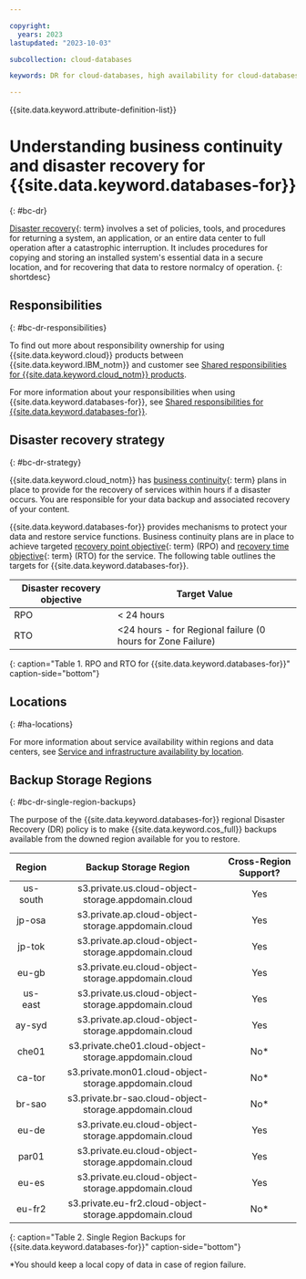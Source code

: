 ```yaml
---

copyright:
  years: 2023
lastupdated: "2023-10-03"

subcollection: cloud-databases

keywords: DR for cloud-databases, high availability for cloud-databases, disaster recovery for cloud-databases, failover for cloud-databases

---
```


{{site.data.keyword.attribute-definition-list}}

<!--Name your file `bc-dr.md` and include it in the **Reference** nav group in your `toc.yaml` file.-->

# Understanding business continuity and disaster recovery for {{site.data.keyword.databases-for}}
{: #bc-dr}

[Disaster recovery](#x2113280){: term} involves a set of policies, tools, and procedures for returning a system, an application, or an entire data center to full operation after a catastrophic interruption. It includes procedures for copying and storing an installed system's essential data in a secure location, and for recovering that data to restore normalcy of operation.
{: shortdesc}

## Responsibilities
{: #bc-dr-responsibilities}

<!-- If there is specific responsibility documentation for the product, do not include the next paragraph-->
To find out more about responsibility ownership for using {{site.data.keyword.cloud}} products between {{site.data.keyword.IBM_notm}} and customer see [Shared responsibilities for {{site.data.keyword.cloud_notm}} products](/docs/overview?topic=overview-shared-responsibilities).

<!-- If there is a specific responsibility topic available for the product, include the next line or remove the line and include details in this section of the topic.-->

For more information about your responsibilities when using {{site.data.keyword.databases-for}}, see [Shared responsibilities for {{site.data.keyword.databases-for}}](/docs/cloud-databases?topic=cloud-databases-responsibilities-cloud-databases).

## Disaster recovery strategy
{: #bc-dr-strategy}

{{site.data.keyword.cloud_notm}} has [business continuity](#x3026801){: term} plans in place to provide for the recovery of services within hours if a disaster occurs. You are responsible for your data backup and associated recovery of your content.

{{site.data.keyword.databases-for}} provides mechanisms to protect your data and restore service functions. Business continuity plans are in place to achieve targeted [recovery point objective](#x3429911){: term} (RPO) and [recovery time objective](#x3167918){: term} (RTO) for the service. The following table outlines the targets for {{site.data.keyword.databases-for}}.

| Disaster recovery objective | Target Value   |
|---|---|
|  RPO | < 24 hours |
|  RTO | <24 hours - for Regional failure (0 hours for Zone Failure) |
{: caption="Table 1. RPO and RTO for {{site.data.keyword.databases-for}}" caption-side="bottom"}

## Locations
{: #ha-locations}

For more information about service availability within regions and data centers, see [Service and infrastructure availability by location](/docs/overview?topic=overview-services_region).

## Backup Storage Regions
{: #bc-dr-single-region-backups}

The purpose of the {{site.data.keyword.databases-for}} regional Disaster Recovery (DR) policy is to make {{site.data.keyword.cos_full}} backups available from the downed region available for you to restore.

| **Region** |                **Backup Storage Region**               | Cross-Region Support? |
|:----------:|:------------------------------------------------------:|:---------------------:|
| us-south   | s3.private.us.cloud-object-storage.appdomain.cloud     | Yes                   |
| jp-osa     | s3.private.ap.cloud-object-storage.appdomain.cloud     | Yes                   |
| jp-tok     | s3.private.ap.cloud-object-storage.appdomain.cloud     | Yes                   |
| eu-gb      | s3.private.eu.cloud-object-storage.appdomain.cloud     | Yes                   |
| us-east    | s3.private.us.cloud-object-storage.appdomain.cloud     | Yes                   |
| ay-syd     | s3.private.ap.cloud-object-storage.appdomain.cloud     | Yes                   |
| che01      | s3.private.che01.cloud-object-storage.appdomain.cloud  | No*                   |
| ca-tor     | s3.private.mon01.cloud-object-storage.appdomain.cloud  | No*                   |
| br-sao     | s3.private.br-sao.cloud-object-storage.appdomain.cloud | No*                   |
| eu-de      | s3.private.eu.cloud-object-storage.appdomain.cloud     | Yes                   |
| par01      | s3.private.eu.cloud-object-storage.appdomain.cloud     | Yes                   |
| eu-es      | s3.private.eu.cloud-object-storage.appdomain.cloud     | Yes                   |
| eu-fr2     | s3.private.eu-fr2.cloud-object-storage.appdomain.cloud | No*                   |
{: caption="Table 2. Single Region Backups for {{site.data.keyword.databases-for}}" caption-side="bottom"}

*You should keep a local copy of data in case of region failure.

